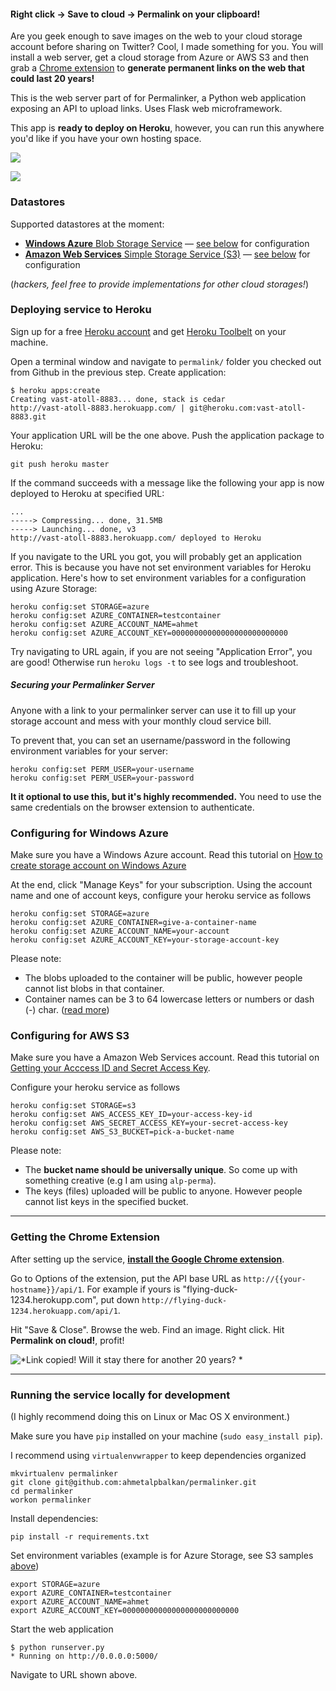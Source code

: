 
#### Right click → Save to cloud → Permalink on your clipboard!

Are you geek enough to save images on the web to your cloud 
storage account before sharing on Twitter? Cool, I made something
for you. You will install a web server, get a cloud storage from
Azure or AWS S3 and then grab a [Chrome extension][chrome-ext]
to **generate permanent links on the web that could last 20 years!**

This is the web server part of for Permalinker, a Python web 
application exposing an API to upload links. Uses Flask web microframework.

This app is **ready to deploy on Heroku**, however, you can run this
anywhere you'd like if you have your own hosting space.

![](http://i.imgur.com/LY5rUOE.png) 

![](http://i.imgur.com/cmGM926.png)

### Datastores

Supported datastores at the moment:

* [**Windows Azure** Blob Storage Service](http://www.windowsazure.com/en-us/documentation/services/storage/) — [see below][cfg-azure] for configuration
* [**Amazon Web Services** Simple Storage Service (S3)](http://aws.amazon.com/s3/) — [see below][cfg-s3] for configuration

(*hackers, feel free to provide implementations for other cloud storages!*)

### Deploying service to Heroku

Sign up for a free [Heroku account](http://heroku.com) and get
[Heroku Toolbelt](https://toolbelt.heroku.com/) on your machine.

Open a terminal window and navigate to `permalink/` folder you checked out
from Github in the previous step. Create application:

    $ heroku apps:create
    Creating vast-atoll-8883... done, stack is cedar
    http://vast-atoll-8883.herokuapp.com/ | git@heroku.com:vast-atoll-8883.git

Your application URL will be the one above. Push the application package to
Heroku:

    git push heroku master

If the command succeeds with a message like the following your app 
is now deployed to Heroku at specified URL:

    ...
    -----> Compressing... done, 31.5MB
    -----> Launching... done, v3
    http://vast-atoll-8883.herokuapp.com/ deployed to Heroku

If you navigate to the URL you got, you will probably get an application error.
This is because you have not set environment variables for Heroku application.
Here's how to set environment variables for a configuration using Azure Storage:

    heroku config:set STORAGE=azure
    heroku config:set AZURE_CONTAINER=testcontainer
    heroku config:set AZURE_ACCOUNT_NAME=ahmet
    heroku config:set AZURE_ACCOUNT_KEY=00000000000000000000000000

Try navigating to URL again, if you are not seeing "Application Error", you
are good! Otherwise run `heroku logs -t` to see logs and troubleshoot.

##### Securing your Permalinker Server

Anyone with a link to your permalinker server can use it to fill up your
storage account and mess with your monthly cloud service bill.

To prevent that, you can set an username/password in the following environment
variables for your server:

    heroku config:set PERM_USER=your-username
    heroku config:set PERM_USER=your-password

**It it optional to use this, but it's highly recommended.** You need to use
the same credentials on the browser extension to authenticate.

### Configuring for Windows Azure 

Make sure you have a Windows Azure account. Read this tutorial on 
[How to create storage account on Windows Azure](http://www.windowsazure.com/en-us/documentation/articles/storage-create-storage-account/)

At the end, click "Manage Keys" for your subscription. Using the account name
 and one of account keys, configure your heroku service as follows


    heroku config:set STORAGE=azure
    heroku config:set AZURE_CONTAINER=give-a-container-name
    heroku config:set AZURE_ACCOUNT_NAME=your-account
    heroku config:set AZURE_ACCOUNT_KEY=your-storage-account-key

Please note:

* The blobs uploaded to the container will be public, however people cannot
list blobs in that container.
* Container names can be 3 to 64 lowercase letters or numbers or dash (-) 
char. ([read more](http://msdn.microsoft.com/en-us/library/windowsazure/dd135715.aspx))


### Configuring for AWS S3 

Make sure you have a Amazon Web Services account. Read this tutorial on 
[Getting your Acccess ID and Secret Access Key](http://docs.aws.amazon.com/AWSSimpleQueueService/latest/SQSGettingStartedGuide/AWSCredentials.html).

Configure your heroku service as follows

    heroku config:set STORAGE=s3
    heroku config:set AWS_ACCESS_KEY_ID=your-access-key-id
    heroku config:set AWS_SECRET_ACCESS_KEY=your-secret-access-key
    heroku config:set AWS_S3_BUCKET=pick-a-bucket-name

Please note:

* The **bucket name should be universally unique**. So come up with something
creative (e.g I am using `alp-perma`).
* The keys (files) uploaded will be public to anyone. However people cannot
list keys in the specified bucket.

--------------------

### Getting the Chrome Extension

After setting up the service, [**install the Google Chrome extension**][chrome-ext].

Go to Options of the extension, put the API base URL as `http://{{your-hostname}}/api/1`. For example if yours is "flying-duck-1234.herokupp.com", put down `http://flying-duck-1234.herokuapp.com/api/1`. 
	
Hit "Save & Close". Browse the web. Find an image. Right click. Hit **Permalink on cloud!**, profit!


![*Link copied! Will it stay there **for another 20 years?** *](http://i.imgur.com/FE0uP3P.png)


--------------------

### Running the service locally for development

(I highly recommend doing this on Linux or Mac OS X environment.)

Make sure you have `pip` installed on your machine (`sudo easy_install pip`).

I recommend using `virtualenvwrapper` to keep dependencies organized

    mkvirtualenv permalinker
    git clone git@github.com:ahmetalpbalkan/permalinker.git
    cd permalinker
    workon permalinker

Install dependencies:

    pip install -r requirements.txt

Set environment variables (example is for Azure Storage, see S3 samples [above][cfg-s3])

    export STORAGE=azure
    export AZURE_CONTAINER=testcontainer
    export AZURE_ACCOUNT_NAME=ahmet
    export AZURE_ACCOUNT_KEY=00000000000000000000000000

Start the web application

    $ python runserver.py
    * Running on http://0.0.0.0:5000/

Navigate to URL shown above.



[chrome-ext]: https://chrome.google.com/webstore/detail/gbojiplhnhbhfhhkjacacijiglpmcpbh
[cfg-azure]: https://github.com/ahmetalpbalkan/permalinker/tree/dev#configuring-for-windows-azure
[cfg-s3]: https://github.com/ahmetalpbalkan/permalinker/tree/dev#configuring-for-aws-s3
